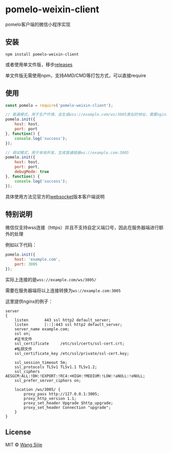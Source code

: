 # pomelo-weixin-client

pomelo客户端的微信小程序实现

## 安装

```
npm install pomelo-weixin-client
```

或者使用单文件版，移步[releases](https://github.com/wangsijie/pomelo-weixin-client/releases)

单文件版无需使用npm，支持AMD/CMD等打包方式，可以直接require

## 使用

```js
const pomelo = require('pomelo-weixin-client');

// 普通模式，用于生产环境，会生成wss://example.com/ws/3005类似的地址，需要nginx支持
pomelo.init({
    host: host,
    port: port
}, function() {
    console.log('success');
});

// 调试模式，用于本地开发，生成普通链接ws://example.com:3005
pomelo.init({
    host: host,
    port: port,
    debugMode: true
}, function() {
    console.log('success');
});
```

具体使用方法见官方的[websocket](https://github.com/pomelonode/pomelo-jsclient-websocket)版本客户端说明

## 特别说明

微信仅支持wss连接（https）并且不支持自定义端口号，因此在服务器端进行额外的处理

例如以下代码：

```js
pomelo.init({
    host: 'example.com',
    port: 3005
});
```

实际上连接的是```wss://example.com/ws/3005/```

需要在服务器端将以上连接转换为```ws://example.com:3005```

这里提供nginx的例子：

```nginx
server
{
    listen       443 ssl http2 default_server;
    listen       [::]:443 ssl http2 default_server;
    server_name example.com;
    ssl on;
    #证书文件
    ssl_certificate     /etc/ssl/certs/ssl-cert.crt;
    #私钥文件
    ssl_certificate_key /etc/ssl/private/ssl-cert.key;

    ssl_session_timeout 5m;
    ssl_protocols TLSv1 TLSv1.1 TLSv1.2;
    ssl_ciphers AESGCM:ALL:!DH:!EXPORT:!RC4:+HIGH:!MEDIUM:!LOW:!aNULL:!eNULL;
    ssl_prefer_server_ciphers on;

    location /ws/3005/ {
        proxy_pass http://127.0.0.1:3005;
        proxy_http_version 1.1;
        proxy_set_header Upgrade $http_upgrade;
        proxy_set_header Connection "upgrade";
    }
}
```

## License

MIT © [Wang Sijie](http://sijie.wang)
